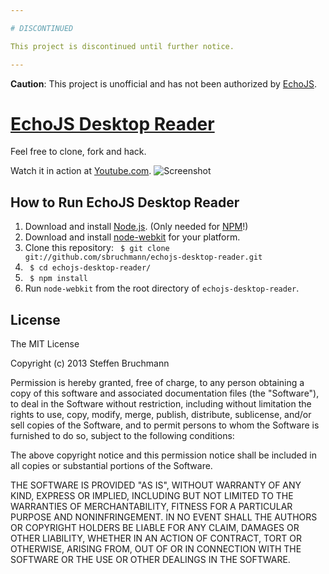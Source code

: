 ```yaml
---

# DISCONTINUED

This project is discontinued until further notice.

---
```


**Caution**: This project is unofficial and has not been authorized by
[EchoJS](http://www.echojs.com/).

# [EchoJS Desktop Reader](https://github.com/sbruchmann/echojs-desktop-reader)

Feel free to clone, fork and hack.

Watch it in action at [Youtube.com](https://www.youtube.com/watch?v=woHAH7mVSuU).
![Screenshot](screenshot-v0.1.0-pre-alpha.png)

How to Run EchoJS Desktop Reader
--------------------------------

  1. Download and install [Node.js](http://nodejs.org).
     (Only needed for [NPM](https://www.npmjs.com/)!)
  2. Download and install
     [node-webkit](https://github.com/nwjs/nw.js) for your platform.
  3. Clone this repository:
     ` $ git clone git://github.com/sbruchmann/echojs-desktop-reader.git`
  4. ` $ cd echojs-desktop-reader/`
  5. ` $ npm install`
  6. Run `node-webkit` from the root directory of `echojs-desktop-reader`.

License
-------

The MIT License

Copyright (c) 2013 Steffen Bruchmann

Permission is hereby granted, free of charge, to any person obtaining a copy
of this software and associated documentation files (the "Software"), to deal
in the Software without restriction, including without limitation the rights
to use, copy, modify, merge, publish, distribute, sublicense, and/or sell
copies of the Software, and to permit persons to whom the Software is
furnished to do so, subject to the following conditions:

The above copyright notice and this permission notice shall be included in
all copies or substantial portions of the Software.

THE SOFTWARE IS PROVIDED "AS IS", WITHOUT WARRANTY OF ANY KIND, EXPRESS OR
IMPLIED, INCLUDING BUT NOT LIMITED TO THE WARRANTIES OF MERCHANTABILITY,
FITNESS FOR A PARTICULAR PURPOSE AND NONINFRINGEMENT. IN NO EVENT SHALL THE
AUTHORS OR COPYRIGHT HOLDERS BE LIABLE FOR ANY CLAIM, DAMAGES OR OTHER
LIABILITY, WHETHER IN AN ACTION OF CONTRACT, TORT OR OTHERWISE, ARISING FROM,
OUT OF OR IN CONNECTION WITH THE SOFTWARE OR THE USE OR OTHER DEALINGS IN
THE SOFTWARE.
